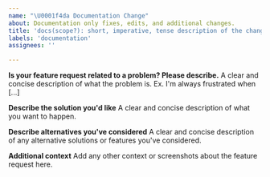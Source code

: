 ```yaml
---
name: "\U0001f4da Documentation Change"
about: Documentation only fixes, edits, and additional changes.
title: 'docs(scope?): short, imperative, tense description of the change'
labels: 'documentation'
assignees: ''

---
```


**Is your feature request related to a problem? Please describe.**
A clear and concise description of what the problem is. Ex. I'm always frustrated when [...]

**Describe the solution you'd like**
A clear and concise description of what you want to happen.

**Describe alternatives you've considered**
A clear and concise description of any alternative solutions or features you've considered.

**Additional context**
Add any other context or screenshots about the feature request here.
